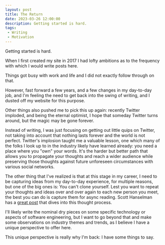 ```yaml
---
layout: post
title: The Return
date: 2023-03-26 12:00:00
description: Getting started is hard.
tags:
 - Writing
 - Motivation
---
```


Getting started is hard.

When I first created my site in 2017 I had lofty ambitions as to the frequency with which I would write posts here.

Things got busy with work and life and I did not exactly follow through on that.

However, fast forward a few years, and a few changes in my day-to-day job, and I'm feeling the need to get back into the
swing of writing, and I dusted off my website for this purpose.

Other things also pushed me to pick this up again: recently Twitter imploded, and being the eternal optimist, I hope
that someday Twitter turns around, but the magic may be gone forever.

Instead of writing, I was just focusing on getting out little quips on Twitter, not taking into account that nothing
lasts forever and the world is not perfect. Twitter's implosion taught me a valuable lesson, one which many of the folks
I look up to in the industry likely have learned already: you need a place where you "own" your words. It's the harder
but better path that allows you to propagate your thoughts and reach a wider audience while preserving those thoughts
against future unforeseen circumstances with various social networks.

The other thing that I've realized is that at this stage in my career, I need to be capturing ideas from my
day-to-day experience, for multiple reasons, but one of the big ones is: You can't clone yourself. Lest you want to
repeat your thoughts and ideas over and over again to each new person you meet, the best you can do is capture them for
async reading. Scott Hanselman has a
[great post](https://www.hanselman.com/blog/do-they-deserve-the-gift-of-your-keystrokes) that dives into this thought
process.

I'll likely write the nominal dry pieces on some specific technology or aspects of software engineering, but I want to
go beyond that and make some observations on industry themes and trends, as I believe I have a unique perspective to
offer here.

This unique perspective is really why I'm back: I have some things to say.
